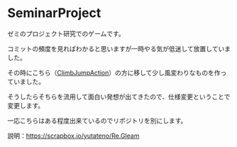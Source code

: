 # SeminarProject

ゼミのプロジェクト研究でのゲームです。


コミットの頻度を見ればわかると思いますが一時やる気が低迷して放置していました。

その時にこちら（[ClimbJumpAction](https://github.com/yutateno/ClimbJumpAction)）の方に移して少し風変わりなものを作っていました。


そうしたらそちらを流用して面白い発想が出てきたので、仕様変更ということで変更します。

一応こちらはある程度出来ているのでリポジトリを別にします。



説明：https://scrapbox.io/yutateno/Re.Gleam
